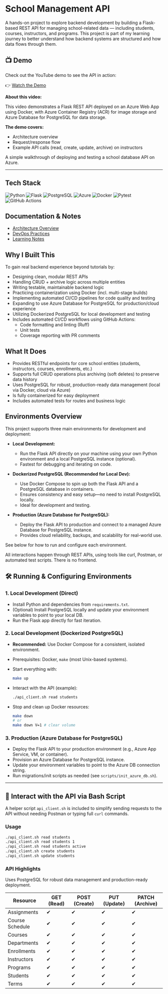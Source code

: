 # School Management API

A hands-on project to explore backend development by building a Flask-based REST API for managing school-related data — including students, courses, instructors, and programs. This project is part of my learning journey to better understand how backend systems are structured and how data flows through them.

## 📺 Demo

Check out the YouTube demo to see the API in action:

👉 [Watch the Demo](https://youtube.com/shorts/7JlKnhOzrFE)

**About this video:**

This video demonstrates a Flask REST API deployed on an Azure Web App using Docker, with Azure Container Registry (ACR) for image storage and Azure Database for PostgreSQL for data storage.

**The demo covers:**

- Architecture overview
- Request/response flow
- Example API calls (read, create, update, archive) on instructors

A simple walkthrough of deploying and testing a school database API on Azure.

---

## Tech Stack

![Python](https://img.shields.io/badge/Python-3776AB.svg?style=for-the-badge&logo=Python&logoColor=white) ![Flask](https://img.shields.io/badge/Flask-3BABC3.svg?style=for-the-badge&logo=Flask&logoColor=white) ![PostgreSQL](https://img.shields.io/badge/PostgreSQL-4169E1.svg?style=for-the-badge&logo=PostgreSQL&logoColor=white) ![Azure](https://img.shields.io/badge/Azure-007FFF.svg?style=for-the-badge&logo=Azure&logoColor=white) ![Docker](https://img.shields.io/badge/Docker-2496ED.svg?style=for-the-badge&logo=Docker&logoColor=white) ![Pytest](https://img.shields.io/badge/Pytest-0A9EDC.svg?style=for-the-badge&logo=Pytest&logoColor=white) ![GitHub Actions](https://img.shields.io/badge/GitHub%20Actions-2088FF.svg?style=for-the-badge&logo=GitHub-Actions&logoColor=white)

## Documentation & Notes

- [Architecture Overview](docs/architecture.md)  
- [DevOps Practices](docs/devops_practices.md)  
- [Learning Notes](docs/learning_note.md)  

## Why I Built This

To gain real backend experience beyond tutorials by:

- Designing clean, modular REST APIs
- Handling CRUD + archive logic across multiple entities
- Writing testable, maintainable backend logic
- Practicing containerization using Docker (incl. multi-stage builds)
- Implementing automated CI/CD pipelines for code quality and testing
- Expanding to use Azure Database for PostgreSQL for production/cloud experience
- Utilizing Dockerized PostgreSQL for local development and testing
- Includes automated CI/CD workflows using GitHub Actions:
  - Code formatting and linting (Ruff)
  - Unit tests
  - Coverage reporting with PR comments

## What It Does

- Provides RESTful endpoints for core school entities (students, instructors, courses, enrollments, etc.)
- Supports full CRUD operations plus archiving (soft deletes) to preserve data history
- Uses PostgreSQL for robust, production-ready data management (local via Docker, cloud via Azure)
- Is fully containerized for easy deployment
- Includes automated tests for routes and business logic

## Environments Overview

This project supports three main environments for development and deployment:

- **Local Development:**
  - Run the Flask API directly on your machine using your own Python environment and a local PostgreSQL instance (optional).
  - Fastest for debugging and iterating on code.

- **Dockerized PostgreSQL (Recommended for Local Dev):**
  - Use Docker Compose to spin up both the Flask API and a PostgreSQL database in containers.
  - Ensures consistency and easy setup—no need to install PostgreSQL locally.
  - Ideal for development and testing.

- **Production (Azure Database for PostgreSQL):**
  - Deploy the Flask API to production and connect to a managed Azure Database for PostgreSQL instance.
  - Provides cloud reliability, backups, and scalability for real-world use.

See below for how to run and configure each environment.

All interactions happen through REST APIs, using tools like curl, Postman, or automated test scripts. There is no frontend.

## 🛠️ Running & Configuring Environments

### 1. Local Development (Direct)

- Install Python and dependencies from `requirements.txt`.
- (Optional) Install PostgreSQL locally and update your environment variables to point to your local DB.
- Run the Flask app directly for fast iteration.

### 2. Local Development (Dockerized PostgreSQL)

- **Recommended:** Use Docker Compose for a consistent, isolated environment.
- Prerequisites: Docker, `make` (most Unix-based systems).
- Start everything with:

  ```sh
  make up
  ```

- Interact with the API (example):

  ```sh
  ./api_client.sh read students
  ```

- Stop and clean up Docker resources:

  ```sh
  make down
  # or
  make down V=1 # clear volume
  ```

### 3. Production (Azure Database for PostgreSQL)

- Deploy the Flask API to your production environment (e.g., Azure App Service, VM, or container).
- Provision an Azure Database for PostgreSQL instance.
- Update your environment variables to point to the Azure DB connection string.
- Run migrations/init scripts as needed (see `scripts/init_azure_db.sh`).

---

## 🧪 Interact with the API via Bash Script

A helper script `api_client.sh` is included to simplify sending requests to the API without needing Postman or typing full `curl` commands.

### Usage

```bash
./api_client.sh read students
./api_client.sh read students 1
./api_client.sh read students active
./api_client.sh create students
./api_client.sh update students
```

### API Highlights

Uses PostgreSQL for robust data management and production-ready deployment.

| Resource           | GET (Read) | POST (Create) | PUT (Update) | PATCH (Archive) |
|--------------------|------------|---------------|--------------|-----------------|
| Assignments        | ✔          | ✔             | ✔            | ✔               |
| Course Schedule    | ✔          | ✔             | ✔            | ✔               |
| Courses            | ✔          | ✔             | ✔            | ✔               |
| Departments        | ✔          | ✔             | ✔            | ✔               |
| Enrollments        | ✔          | ✔             | ✔            | ✔               |
| Instructors        | ✔          | ✔             | ✔            | ✔               |
| Programs           | ✔          | ✔             | ✔            | ✔               |
| Students           | ✔          | ✔             | ✔            | ✔               |
| Terms              | ✔          | ✔             | ✔            | ✔               |

